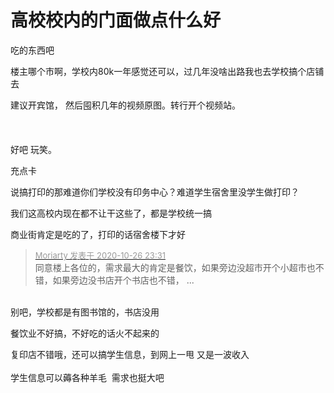 # 高校校内的门面做点什么好


吃的东西吧

楼主哪个市啊，学校内80k一年感觉还可以，过几年没啥出路我也去学校搞个店铺去

建议开宾馆， 然后囤积几年的视频原图。转行开个视频站。<br />
<br />
<br />
<br />
好吧 玩笑。

充点卡

说搞打印的那难道你们学校没有印务中心？难道学生宿舍里没学生做打印？

我们这高校内现在都不让干这些了，都是学校统一搞

商业街肯定是吃的了，打印的话宿舍楼下才好

<div class="quote"><blockquote><font size="2"><a href="https://www.hostloc.com/forum.php?mod=redirect&amp;goto=findpost&amp;pid=9356778&amp;ptid=758786" target="_blank"><font color="#999999">Moriarty 发表于 2020-10-26 23:31</font></a></font><br />
同意楼上各位的，需求最大的肯定是餐饮，如果旁边没超市开个小超市也不错，如果旁边没书店开个书店也不错， ...</blockquote></div><br />
别吧，学校都是有图书馆的，书店没用

餐饮业不好搞，不好吃的话火不起来的

复印店不错哦，还可以搞学生信息，到网上一甩 又是一波收入<br />
<br />
学生信息可以薅各种羊毛&nbsp;&nbsp;需求也挺大吧
